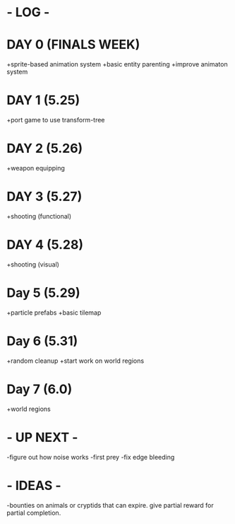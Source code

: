 # - LOG -

# DAY 0 (FINALS WEEK)
+sprite-based animation system
+basic entity parenting
+improve animaton system

# DAY 1 (5.25)
+port game to use transform-tree

# DAY 2 (5.26)
+weapon equipping

# DAY 3 (5.27)
+shooting (functional)

# DAY 4 (5.28)
+shooting (visual)

# Day 5 (5.29)
+particle prefabs
+basic tilemap

# Day 6 (5.31)
+random cleanup
+start work on world regions

# Day 7 (6.0)
+world regions


# - UP NEXT -
-figure out how noise works
-first prey
-fix edge bleeding


# - IDEAS -
-bounties on animals or cryptids that can expire. give partial reward for partial completion. 
